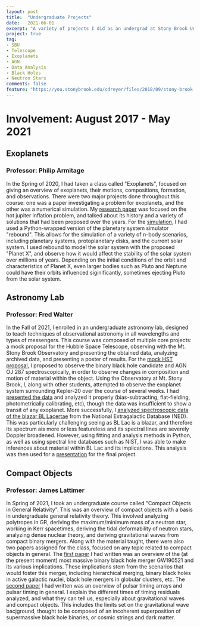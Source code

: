 ```yaml
---
layout: post
title:  "Undergraduate Projects"
date:   2021-06-01
excerpt: "A variety of projects I did as an undergrad at Stony Brook University."
project: true
tag:
- SBU
- Telescope
- Exoplanets
- AGN
- Data Analysis
- Black Holes
- Neutron Stars
comments: false
feature: "https://you.stonybrook.edu/cdreyer/files/2018/09/stony-brook-21vy6v7.svg"
---
```


# Involvement: August 2017 - May 2021

## Exoplanets
### Professor: Philip Armitage

In the Spring of 2020, I had taken a class called "Exoplanets", focused on giving an overview of exoplanets, their motions, compositions, formation, and observations. There were two major projects done throughout this course: one was a paper investigating a problem for exoplanets, and the other was a numerical simulation. My [research paper](/files/AST%20390%20Midterm.pdf) was focused on the hot jupiter inflation problem, and talked about its history and a variety of solutions that had been proposed over the years. For the [simulation](/files/AST390Final.pdf), I had used a Python-wrapped version of the planetary system simulator "rebound". This allows for the simulation of a variety of n-body scenarios, including planetary systems, protoplanetary disks, and the current solar system. I used rebound to model the solar system with the proposed "Planet X", and observe how it would affect the stability of the solar system over millions of years. Depending on the initial conditions of the orbit and characteristics of Planet X, even larger bodies such as Pluto and Neptune could have their orbits influenced siginificantly, sometimes ejecting Pluto from the solar system.

## Astronomy Lab
### Professor: Fred Walter

In the Fall of 2021, I enrolled in an undergraduate astronomy lab, designed to teach techniques of observational astronomy in all wavelengths and types of messengers. This course was composed of multiple core projects: a mock proposal for the Hubble Space Telescope, observing with the Mt. Stony Brook Observatory and presenting the obtained data, analyzing archived data, and presenting a poster of results. For the [mock HST proposal](/files/HSTProp.pdf), I proposed to observe the binary black hole candidate and AGN OJ 287 spectroscopically, in order to observe changes in composition and motion of material within the object. Using the Observatory at Mt. Stony Brook, I, along with other students, attempted to observe the exoplanet system surrounding Kepler-20 over the course of several weeks. I had [presented the data](/files/AST443%20Poster.pptx) and analyzed it properly (bias-subtracting, flat-fielding, photometrically calibrating, etc), though the data was insufficient to show a transit of any exoplanet. More successfully, I [analyzed spectroscopic data of the blazar BL Lacertae](/files/AST443Paper.pdf) from the National Extragalactic Database (NED). This was particularly challenging seeing as BL Lac is a blazar, and therefore its spectrum ais more or less featureless and its spectral lines are severely Doppler broadened. However, using fitting and analysis methods in Python, as well as using spectral line databases such as NIST, I was able to make inferences about material within BL Lac and its implications. This analysis was then used for a [presentation](/files/AST443ArchivalPresentation.pptx) for the final project.

## Compact Objects
### Professor: James Lattimer

In Spring of 2021, I took an undergraduate course called "Compact Objects in General Relativity". This was an overview of compact objects with a basis in undergraduate general relativity theory. This involved analyzing polytropes in GR, deriving the maximum/minimum mass of a neutron star, working in Kerr spacetimes, deriving the tidal deformability of neutron stars, analyzing dense nuclear theory, and deriving gravitational waves from compact binary mergers. Along with the material taught, there were also two papers assigned for the class, focused on any topic related to compact objects in general. The [first paper](/files/Report1.pdf) I had written was an overview of the (at the present moment) most massive binary black hole merger GW190521 and its various implications. These implications stem from the scenarios that would foster this merger, including hierarchical merging, binary black holes in active galactic nuclei, black hole mergers in globular clusters, etc. The [second paper](/files/Report2.pdf) I had written was an overview of pulsar timing arrays and pulsar timing in general. I explain the different times of timing residuals analyzed, and what they can tell us, especially about gravitational waves and compact objects. This includes the limits set on the gravitational wave bacjground, thought to be composed of an incoherent superposition of supermassive black hole binaries, or cosmic strings and dark matter. 

